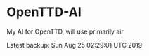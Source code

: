 # OpenTTD-AI
My AI for OpenTTD, will use primarily air

Latest backup: Sun Aug 25 02:29:01 UTC 2019
